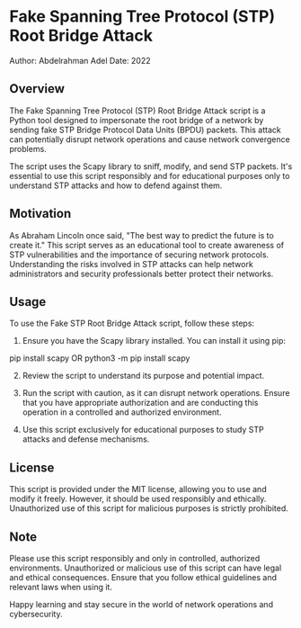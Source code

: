 # Fake Spanning Tree Protocol (STP) Root Bridge Attack

Author: Abdelrahman Adel
Date: 2022

## Overview

The Fake Spanning Tree Protocol (STP) Root Bridge Attack script is a Python tool designed to impersonate the root bridge of a network by sending fake STP Bridge Protocol Data Units (BPDU) packets. This attack can potentially disrupt network operations and cause network convergence problems. 

The script uses the Scapy library to sniff, modify, and send STP packets. It's essential to use this script responsibly and for educational purposes only to understand STP attacks and how to defend against them.

## Motivation

As Abraham Lincoln once said, "The best way to predict the future is to create it." This script serves as an educational tool to create awareness of STP vulnerabilities and the importance of securing network protocols. Understanding the risks involved in STP attacks can help network administrators and security professionals better protect their networks.

## Usage

To use the Fake STP Root Bridge Attack script, follow these steps:

1. Ensure you have the Scapy library installed. You can install it using pip:

pip install scapy OR python3 -m pip install scapy 


2. Review the script to understand its purpose and potential impact.

3. Run the script with caution, as it can disrupt network operations. Ensure that you have appropriate authorization and are conducting this operation in a controlled and authorized environment.

4. Use this script exclusively for educational purposes to study STP attacks and defense mechanisms.

## License

This script is provided under the MIT license, allowing you to use and modify it freely. However, it should be used responsibly and ethically. Unauthorized use of this script for malicious purposes is strictly prohibited.

## Note

Please use this script responsibly and only in controlled, authorized environments. Unauthorized or malicious use of this script can have legal and ethical consequences. Ensure that you follow ethical guidelines and relevant laws when using it.

Happy learning and stay secure in the world of network operations and cybersecurity.
